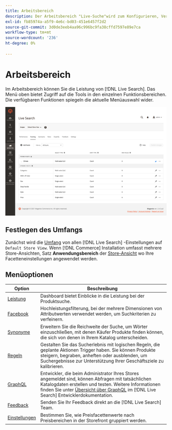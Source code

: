 ```yaml
---
title: Arbeitsbereich
description: Der Arbeitsbereich "Live-Suche"wird zum Konfigurieren, Verwalten und Überwachen der Suchleistung verwendet.
exl-id: fb85974a-a5f9-4e6c-bd03-451e6457f2d2
source-git-commit: 3d0de3eeb4aa96c996bc9fa38cffd7597e89e7ca
workflow-type: tm+mt
source-wordcount: '236'
ht-degree: 0%

---
```


# Arbeitsbereich

Im Arbeitsbereich können Sie die Leistung von [!DNL Live Search]. Das Menü oben bietet Zugriff auf die Tools in den einzelnen Funktionsbereichen.  Die verfügbaren Funktionen spiegeln die aktuelle Menüauswahl wider.

![Factory-Arbeitsbereich](assets/faceting-workspace.png)

## Festlegen des Umfangs

Zunächst wird die [Umfang](https://experienceleague.adobe.com/docs/commerce-admin/start/setup/websites-stores-views.html#scope-settings) von allen [!DNL Live Search] -Einstellungen auf `Default Store View`. Wenn [!DNL Commerce] Installation umfasst mehrere Store-Ansichten, Satz **Anwendungsbereich** der [Store-Ansicht](https://experienceleague.adobe.com/docs/commerce-admin/start/setup/websites-stores-views.html) wo Ihre Facetteneinstellungen angewendet werden.

## Menüoptionen

| Option | Beschreibung |
|--- |--- |
| [Leistung](performance.md) | Dashboard bietet Einblicke in die Leistung bei der Produktsuche. |
| [Facebook](facets.md) | Hochleistungsfilterung, bei der mehrere Dimensionen von Attributwerten verwendet werden, um Suchkriterien zu verfeinern. |
| [Synonyme](synonyms.md) | Erweitern Sie die Reichweite der Suche, um Wörter einzuschließen, mit denen Käufer Produkte finden können, die sich von denen in Ihrem Katalog unterscheiden. |
| [Regeln](rules.md) | Gestalten Sie das Sucherlebnis mit logischen Regeln, die geplante Aktionen Trigger haben. Sie können Produkte steigern, begraben, anheften oder ausblenden, um Suchergebnisse zur Unterstützung Ihrer Geschäftsziele zu kalibrieren. |
| [GraphQL](https://developer.adobe.com/commerce/webapi/graphql/schema/live-search/) | Entwickler, die beim Administrator Ihres Stores angemeldet sind, können Abfragen mit tatsächlichen Katalogdaten erstellen und testen. Weitere Informationen finden Sie unter [Übersicht über GraphQL](https://developer.adobe.com/commerce/webapi/graphql/) im [!DNL Live Search] Entwicklerdokumentation. |
| [Feedback](feedback.md) | Senden Sie Ihr Feedback direkt an die [!DNL Live Search] Team. |
| [Einstellungen](settings.md) | Bestimmen Sie, wie Preisfacettenwerte nach Preisbereichen in der Storefront gruppiert werden. |
